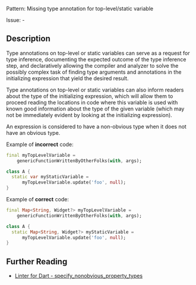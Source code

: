 Pattern: Missing type annotation for top-level/static variable

Issue: -

## Description

Type annotations on top-level or static variables can serve as a request for type inference, documenting the expected outcome of the type inference step, and declaratively allowing the compiler and analyzer to solve the possibly complex task of finding type arguments and annotations in the initializing expression that yield the desired result.

Type annotations on top-level or static variables can also inform readers about the type of the initializing expression, which will allow them to proceed reading the locations in code where this variable is used with known good information about the type of the given variable (which may not be immediately evident by looking at the initializing expression).

An expression is considered to have a non-obvious type when it does not have an obvious type.

Example of **incorrect** code:

```dart
final myTopLevelVariable =
    genericFunctionWrittenByOtherFolks(with, args);

class A {
  static var myStaticVariable =
      myTopLevelVariable.update('foo', null);
}
```

Example of **correct** code:

```dart
final Map<String, Widget?> myTopLevelVariable =
    genericFunctionWrittenByOtherFolks(with, args);

class A {
  static Map<String, Widget?> myStaticVariable =
      myTopLevelVariable.update('foo', null);
}
```

## Further Reading

* [Linter for Dart - specify_nonobvious_property_types](https://dart.dev/tools/linter-rules/specify_nonobvious_property_types)